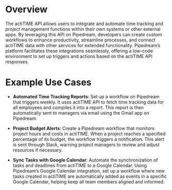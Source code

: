 # Overview

The actiTIME API allows users to integrate and automate time tracking and project management functions within their own systems or other external apps. By leveraging this API on Pipedream, developers can create custom workflows to enhance productivity, streamline processes, and connect actiTIME data with other services for extended functionality. Pipedream’s platform facilitates these integrations seamlessly, offering a low-code environment to set up triggers and actions based on the actiTIME API responses.

# Example Use Cases

- **Automated Time Tracking Reports**: Set up a workflow on Pipedream that triggers weekly. It uses actiTIME API to fetch time tracking data for all employees and compiles it into a report. This report is then automatically sent to managers via email using the Gmail app on Pipedream.

- **Project Budget Alerts**: Create a Pipedream workflow that monitors project hours and costs in actiTIME. When a project reaches a specified percentage of its budget, the workflow triggers a notification. This alert is sent through Slack, warning project managers to review and adjust resources if necessary.

- **Sync Tasks with Google Calendar**: Automate the synchronization of tasks and deadlines from actiTIME to a Google Calendar. Using Pipedream’s Google Calendar integration, set up a workflow where new tasks created in actiTIME are automatically added as events in a specific Google Calendar, helping keep all team members aligned and informed.
